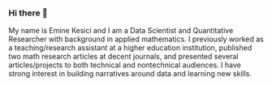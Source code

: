 ### Hi there 👋

My name is Emine Kesici and I am a Data Scientist and Quantitative Researcher with background in applied mathematics. I previously worked as a teaching/research assistant at a higher education institution, published two math research articles at decent journals, and presented several articles/projects to both technical and nontechnical audiences. I have strong interest in building narratives around data and learning new skills.

<!--
**emykes/emykes** is a ✨ _special_ ✨ repository because its `README.md` (this file) appears on your GitHub profile.

Here are some ideas to get you started:


- 👯 I’m looking to collaborate on ...
- 🤔 I’m looking for help with ...
- 💬 Ask me about ...
- 📫 How to reach me: ...
- 😄 Pronouns: ...
- ⚡ Fun fact: ...
-->
